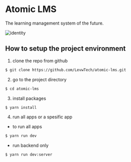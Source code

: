 # Atomic LMS

The learning management system of the future.

![identity](/Atomic%20LMS.png)

## How to setup the project environment

1. clone the repo from github

```bash
$ git clone https://github.com/LevwTech/atomic-lms.git
```

2. go to the project directory

```bash
$ cd atomic-lms
```

3. install packages

```bash
$ yarn install
```

4. run all apps or a spesific app

- to run all apps

```bash
$ yarn run dev
```

- run backend only

```bash
$ yarn run dev:server
```
